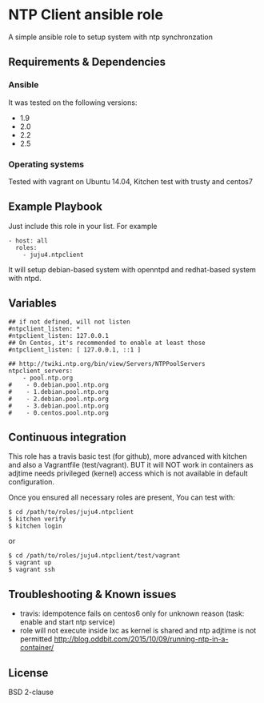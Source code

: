# NTP Client ansible role

A simple ansible role to setup system with ntp synchronzation

## Requirements & Dependencies

### Ansible
It was tested on the following versions:
 * 1.9
 * 2.0
 * 2.2
 * 2.5

### Operating systems

Tested with vagrant on Ubuntu 14.04, Kitchen test with trusty and centos7

## Example Playbook

Just include this role in your list.
For example

```
- host: all
  roles:
    - juju4.ntpclient
```

It will setup debian-based system with openntpd and redhat-based system with ntpd.

## Variables

```
## if not defined, will not listen
#ntpclient_listen: *
#ntpclient_listen: 127.0.0.1
## On Centos, it's recommended to enable at least those
#ntpclient_listen: [ 127.0.0.1, ::1 ]

## http://twiki.ntp.org/bin/view/Servers/NTPPoolServers
ntpclient_servers:
    - pool.ntp.org
#    - 0.debian.pool.ntp.org
#    - 1.debian.pool.ntp.org
#    - 2.debian.pool.ntp.org
#    - 3.debian.pool.ntp.org
#    - 0.centos.pool.ntp.org
```

## Continuous integration

This role has a travis basic test (for github), more advanced with kitchen and also a Vagrantfile (test/vagrant).
BUT it will NOT work in containers as adjtime needs privileged (kernel) access which is not available in default configuration.

Once you ensured all necessary roles are present, You can test with:
```
$ cd /path/to/roles/juju4.ntpclient
$ kitchen verify
$ kitchen login
```
or
```
$ cd /path/to/roles/juju4.ntpclient/test/vagrant
$ vagrant up
$ vagrant ssh
```

## Troubleshooting & Known issues

* travis: idempotence fails on centos6 only for unknown reason
(task: enable and start ntp service)
* role will not execute inside lxc as kernel is shared and ntp adjtime is not permitted
http://blog.oddbit.com/2015/10/09/running-ntp-in-a-container/


## License

BSD 2-clause
